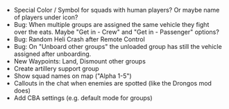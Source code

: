 - Special Color / Symbol for squads with human players? Or maybe name of players under icon?
- Bug: When multiple groups are assigned the same vehicle they fight over the eats. Maybe "Get in - Crew" and "Get in - Passenger" options?
- Bug: Random Heli Crash after Remote Control
- Bug: On "Unboard other groups" the unloaded group has still the vehicle assigned after unboarding.
- New Waypoints: Land, Dismount other groups
- Create artillery support group
- Show squad names on map ("Alpha 1-5")
- Callouts in the chat when enemies are spotted (like the Drongos mod does)
- Add CBA settings (e.g. default mode for groups)
